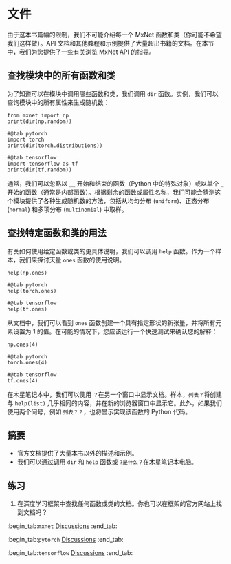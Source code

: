 # 文件

由于这本书篇幅的限制，我们不可能介绍每一个 MxNet 函数和类（你可能不希望我们这样做）。API 文档和其他教程和示例提供了大量超出书籍的文档。在本节中，我们为您提供了一些有关浏览 MxNet API 的指导。

## 查找模块中的所有函数和类

为了知道可以在模块中调用哪些函数和类，我们调用 `dir` 函数。实例，我们可以查询模块中的所有属性来生成随机数：

```{.python .input  n=1}
from mxnet import np
print(dir(np.random))
```

```{.python .input  n=1}
#@tab pytorch
import torch
print(dir(torch.distributions))
```

```{.python .input  n=1}
#@tab tensorflow
import tensorflow as tf
print(dir(tf.random))
```

通常，我们可以忽略以 `__` 开始和结束的函数（Python 中的特殊对象）或以单个 `_` 开始的函数（通常是内部函数）。根据剩余的函数或属性名称，我们可能会猜测这个模块提供了各种生成随机数的方法，包括从均匀分布 (`uniform`)、正态分布 (`normal`) 和多项分布 (`multinomial`) 中取样。

## 查找特定函数和类的用法

有关如何使用给定函数或类的更具体说明，我们可以调用 `help` 函数。作为一个样本，我们来探讨天量 `ones` 函数的使用说明。

```{.python .input}
help(np.ones)
```

```{.python .input}
#@tab pytorch
help(torch.ones)
```

```{.python .input}
#@tab tensorflow
help(tf.ones)
```

从文档中，我们可以看到 `ones` 函数创建一个具有指定形状的新张量，并将所有元素设置为 1 的值。在可能的情况下，您应该运行一个快速测试来确认您的解释：

```{.python .input}
np.ones(4)
```

```{.python .input}
#@tab pytorch
torch.ones(4)
```

```{.python .input}
#@tab tensorflow
tf.ones(4)
```

在木星笔记本中，我们可以使用 `？`在另一个窗口中显示文档。样本，`列表？`将创建与 `help(list)` 几乎相同的内容，并在新的浏览器窗口中显示它。此外，如果我们使用两个问号，例如 `列表？？`，也将显示实现该函数的 Python 代码。

## 摘要

* 官方文档提供了大量本书以外的描述和示例。
* 我们可以通过调用 `dir` 和 `help` 函数或 `?是什么？`在木星笔记本电脑。

## 练习

1. 在深度学习框架中查找任何函数或类的文档。你也可以在框架的官方网站上找到文档吗？

:begin_tab:`mxnet`
[Discussions](https://discuss.d2l.ai/t/38)
:end_tab:

:begin_tab:`pytorch`
[Discussions](https://discuss.d2l.ai/t/39)
:end_tab:

:begin_tab:`tensorflow`
[Discussions](https://discuss.d2l.ai/t/199)
:end_tab:
